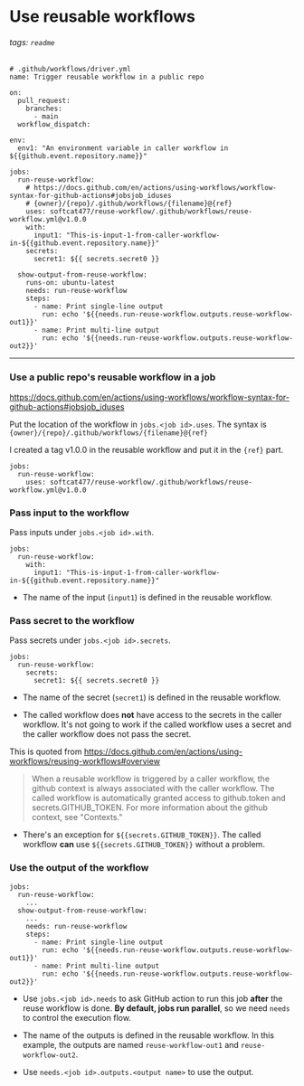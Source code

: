 # Use reusable workflows
###### tags: `readme`

```yaml=
# .github/workflows/driver.yml
name: Trigger reusable workflow in a public repo

on:
  pull_request:
    branches:
      - main
  workflow_dispatch:
  
env:
  env1: "An environment variable in caller workflow in ${{github.event.repository.name}}"
  
jobs:
  run-reuse-workflow:
    # https://docs.github.com/en/actions/using-workflows/workflow-syntax-for-github-actions#jobsjob_iduses
    # {owner}/{repo}/.github/workflows/{filename}@{ref}
    uses: softcat477/reuse-workflow/.github/workflows/reuse-workflow.yml@v1.0.0
    with:
      input1: "This-is-input-1-from-caller-workflow-in-${{github.event.repository.name}}"
    secrets:
      secret1: ${{ secrets.secret0 }}

  show-output-from-reuse-workflow:
    runs-on: ubuntu-latest
    needs: run-reuse-workflow
    steps:
      - name: Print single-line output
        run: echo '${{needs.run-reuse-workflow.outputs.reuse-workflow-out1}}'
      - name: Print multi-line output
        run: echo '${{needs.run-reuse-workflow.outputs.reuse-workflow-out2}}'
```
---
### Use a public repo's reusable workflow in a job
https://docs.github.com/en/actions/using-workflows/workflow-syntax-for-github-actions#jobsjob_iduses

Put the location of the workflow in `jobs.<job id>.uses`. The syntax is `{owner}/{repo}/.github/workflows/{filename}@{ref}`

I created a tag v1.0.0 in the reusable workflow and put it in the `{ref}` part.
    
```yaml=
jobs:
  run-reuse-workflow:
    uses: softcat477/reuse-workflow/.github/workflows/reuse-workflow.yml@v1.0.0
```

### Pass input to the workflow
Pass inputs under `jobs.<job id>.with`.
```yaml=
jobs:
  run-reuse-workflow:
    with:
      input1: "This-is-input-1-from-caller-workflow-in-${{github.event.repository.name}}"
```
* The name of the input (`input1`) is defined in the reusable workflow.

### Pass secret to the workflow
Pass secrets under `jobs.<job id>.secrets`.
```yaml=
jobs:
  run-reuse-workflow:
    secrets:
      secret1: ${{ secrets.secret0 }}
```
* The name of the secret (`secret1`) is defined in the reusable workflow. 

* The called workflow does **not** have access to the secrets in the caller workflow. It's not going to work if the called workflow uses a secret and the caller workflow does not pass the secret.

This is quoted from https://docs.github.com/en/actions/using-workflows/reusing-workflows#overview
> When a reusable workflow is triggered by a caller workflow, the github context is always associated with the caller workflow. The called workflow is automatically granted access to github.token and secrets.GITHUB_TOKEN. For more information about the github context, see "Contexts."

* There's an exception for `${{secrets.GITHUB_TOKEN}}`. The called workflow **can** use `${{secrets.GITHUB_TOKEN}}` without a problem.

### Use the output of the workflow
```yaml=
jobs:
  run-reuse-workflow:
    ...
  show-output-from-reuse-workflow:
    ...
    needs: run-reuse-workflow
    steps:
      - name: Print single-line output
        run: echo '${{needs.run-reuse-workflow.outputs.reuse-workflow-out1}}'
      - name: Print multi-line output
        run: echo '${{needs.run-reuse-workflow.outputs.reuse-workflow-out2}}'
```

* Use `jobs.<job id>.needs` to ask GitHub action to run this job **after** the reuse workflow is done. **By default, jobs run parallel**, so we need `needs` to control the execution flow.

* The name of the outputs is defined in the reusable workflow. In this example, the outputs are named `reuse-workflow-out1` and `reuse-workflow-out2`. 

* Use `needs.<job id>.outputs.<output name>` to use the output.
